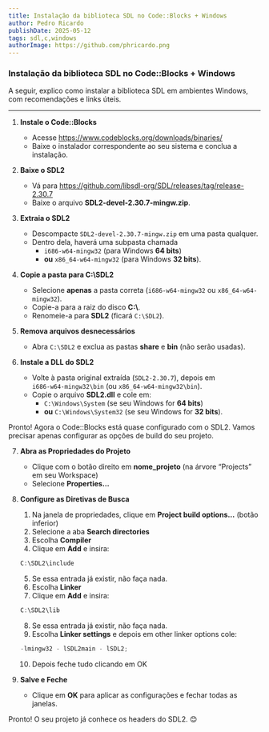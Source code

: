 ```yaml
---
title: Instalação da biblioteca SDL no Code::Blocks + Windows
author: Pedro Ricardo
publishDate: 2025-05-12
tags: sdl,c,windows
authorImage: https://github.com/phricardo.png
---
```


### Instalação da biblioteca SDL no Code::Blocks + Windows

A seguir, explico como instalar a biblioteca SDL em ambientes Windows, com recomendações e links úteis.

---

1. **Instale o Code::Blocks**

   - Acesse https://www.codeblocks.org/downloads/binaries/
   - Baixe o instalador correspondente ao seu sistema e conclua a instalação.

2. **Baixe o SDL2**

   - Vá para https://github.com/libsdl-org/SDL/releases/tag/release-2.30.7
   - Baixe o arquivo **SDL2-devel-2.30.7-mingw.zip**.

3. **Extraia o SDL2**

   - Descompacte `SDL2-devel-2.30.7-mingw.zip` em uma pasta qualquer.
   - Dentro dela, haverá uma subpasta chamada
     - `i686-w64-mingw32` (para Windows **64 bits**)
     - **ou** `x86_64-w64-mingw32` (para Windows **32 bits**).

4. **Copie a pasta para C:\\SDL2**

   - Selecione **apenas** a pasta correta (`i686-w64-mingw32` ou `x86_64-w64-mingw32`).
   - Copie-a para a raiz do disco **C:\\**.
   - Renomeie-a para **SDL2** (ficará `C:\SDL2`).

5. **Remova arquivos desnecessários**

   - Abra `C:\SDL2` e exclua as pastas **share** e **bin** (não serão usadas).

6. **Instale a DLL do SDL2**
   - Volte à pasta original extraída (`SDL2-2.30.7`), depois em  
     `i686-w64-mingw32\bin` (ou `x86_64-w64-mingw32\bin`).
   - Copie o arquivo **SDL2.dll** e cole em:
     - `C:\Windows\System` (se seu Windows for **64 bits**)
     - **ou** `C:\Windows\System32` (se seu Windows for **32 bits**).

Pronto! Agora o Code::Blocks está quase configurado com o SDL2.
Vamos precisar apenas configurar as opções de build do seu projeto.

7. **Abra as Propriedades do Projeto**

   - Clique com o botão direito em **nome_projeto** (na árvore “Projects” em seu Workspace)
   - Selecione **Properties…**

8. **Configure as Diretivas de Busca**

   1. Na janela de propriedades, clique em **Project build options…** (botão inferior)
   2. Selecione a aba **Search directories**
   3. Escolha **Compiler**
   4. Clique em **Add** e insira:

   ```js
   C:\SDL2\include
   ```

   5. Se essa entrada já existir, não faça nada.
   6. Escolha **Linker**
   7. Clique em **Add** e insira:

   ```js
   C:\SDL2\lib
   ```

   8. Se essa entrada já existir, não faça nada.
   9. Escolha **Linker settings** e depois em other linker options cole:

   ```js
   -lmingw32 - lSDL2main - lSDL2;
   ```

   10. Depois feche tudo clicando em OK

9. **Salve e Feche**
   - Clique em **OK** para aplicar as configurações e fechar todas as janelas.

Pronto! O seu projeto já conhece os headers do SDL2. 😊
